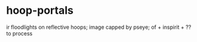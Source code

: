 # hoop-portals
ir floodlights on reflective hoops; image capped by pseye; of + inspirit + ?? to process
